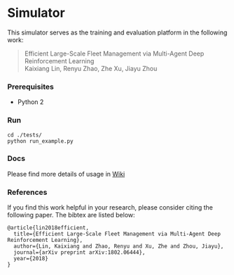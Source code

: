 # Simulator
This simulator serves as the training and evaluation platform in the following work:


> Efficient Large-Scale Fleet Management via Multi-Agent Deep Reinforcement Learning </br>
Kaixiang Lin, Renyu Zhao, Zhe Xu, Jiayu Zhou </br>

### Prerequisites
- Python 2

### Run
```
cd ./tests/
python run_example.py
```
 
### Docs
Please find more details of usage in [Wiki](https://github.com/illidanlab/Simulator/wiki)


### References
If you find this work helpful in your research, please consider citing the following paper. The bibtex are listed below:
```
@article{lin2018efficient,
  title={Efficient Large-Scale Fleet Management via Multi-Agent Deep Reinforcement Learning},
  author={Lin, Kaixiang and Zhao, Renyu and Xu, Zhe and Zhou, Jiayu},
  journal={arXiv preprint arXiv:1802.06444},
  year={2018}
}
```
